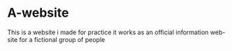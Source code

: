 # A-website
This is a website i made for practice it works as an official information web-site for a fictional group of people
